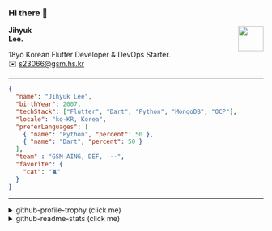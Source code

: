 ### Hi there 👋
<img src="https://github.githubassets.com/images/mona-loading-default.gif" width="50px" align="right">
</a>

**Jihyuk\
Lee.**

18yo Korean Flutter Developer & DevOps Starter.\
✉️ <s23066@gsm.hs.kr>

---

```json
{
  "name": "Jihyuk Lee",
  "birthYear": 2007,
  "techStack": ["Flutter", "Dart", "Python", "MongoDB", "OCP"],
  "locale": "ko-KR, Korea",
  "preferLanguages": [
    { "name": "Python", "percent": 50 },
    { "name": "Dart", "percent": 50 }
  ],
  "team" : "GSM-AING, DEF, ···",
  "favorite": {
    "cat": "🐈"
  }
}
```
---
<details>
  <summary>github-profile-trophy (click me)</summary>
  
![](https://github-profile-trophy.vercel.app/?username=withJihyuk&row=1&column=8&theme=nord)
  
</details>
<details>
  <summary>github-readme-stats (click me)</summary>
  
<!--START_SECTION:waka-->
![Code Time](http://img.shields.io/badge/Code%20Time-536%20hrs%2040%20mins-blue)

![Lines of code](https://img.shields.io/badge/%EC%A0%80%EB%8A%94%20%EC%97%AC%ED%83%9C%EA%B9%8C%EC%A7%80%20-422.2%20thousand%20%EC%A4%84%EC%9D%98%20%EC%BD%94%EB%93%9C%EB%A5%BC%20%EC%9E%91%EC%84%B1%ED%96%88%EC%96%B4%EC%9A%94.-blue)

**저는 저녁형 인간이에요. 🦉** 

```text
🌞 아침                     201 commits         ███░░░░░░░░░░░░░░░░░░░░░░   13.81 % 
🌆 낮　                     491 commits         ████████░░░░░░░░░░░░░░░░░   33.75 % 
🌃 저녁                     563 commits         ██████████░░░░░░░░░░░░░░░   38.69 % 
🌙 밤　                     200 commits         ███░░░░░░░░░░░░░░░░░░░░░░   13.75 % 
```


📊 **저는 이번주를 이렇게 시간을 보냈어요.** 

```text
🕑︎ Timezone: Asia/Seoul

💬 프로그래밍 언어들: 
Kotlin                   8 hrs 53 mins       ████████████████████████░   94.54 % 
JSON                     26 mins             █░░░░░░░░░░░░░░░░░░░░░░░░   04.62 % 
Dart                     3 mins              ░░░░░░░░░░░░░░░░░░░░░░░░░   00.60 % 
XML                      0 secs              ░░░░░░░░░░░░░░░░░░░░░░░░░   00.14 % 
Text                     0 secs              ░░░░░░░░░░░░░░░░░░░░░░░░░   00.04 % 

🔥 에디터들: 
Android Studio           8 hrs 55 mins       ████████████████████████░   94.73 % 
VS Code                  29 mins             █░░░░░░░░░░░░░░░░░░░░░░░░   05.27 % 

💻 운영 체제들: 
Mac                      9 hrs 24 mins       █████████████████████████   100.00 % 
```


 Last Updated on 17/10/2024 18:47:46 UTC
<!--END_SECTION:waka-->

</details>

</div>

